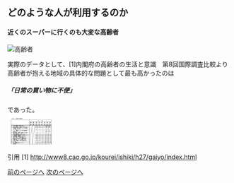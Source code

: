 ## どのような人が利用するのか

#### 近くのスーパーに行くのも大変な高齢者
<img width="150px" alt="高齢者" src="http://kids.wanpug.com/illust/illust2242.png"> <br>

実際のデータとして、[1]内閣府の高齢者の生活と意識　第8回国際調査比較より高齢者が抱える地域の具体的な問題として最も高かったのは
##### 「日常の買い物に不便」
であった。  
<img width="100px" alt="データ" src="https://github.com/16-2505-002-9/pickup/blob/master/%E9%AB%98%E9%BD%A2%E8%80%85%E3%81%AE%E5%95%8F%E9%A1%8C2.png">

引用
[1] http://www8.cao.go.jp/kourei/ishiki/h27/gaiyo/index.html

[前のページへ](https://16-2505-002-9.github.io/pickup/1)
[次のページへ](https://16-2505-002-9.github.io/pickup/four)

